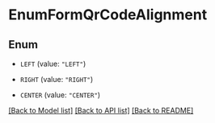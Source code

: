 # EnumFormQrCodeAlignment

## Enum


* `LEFT` (value: `"LEFT"`)

* `RIGHT` (value: `"RIGHT"`)

* `CENTER` (value: `"CENTER"`)


[[Back to Model list]](../README.md#documentation-for-models) [[Back to API list]](../README.md#documentation-for-api-endpoints) [[Back to README]](../README.md)


